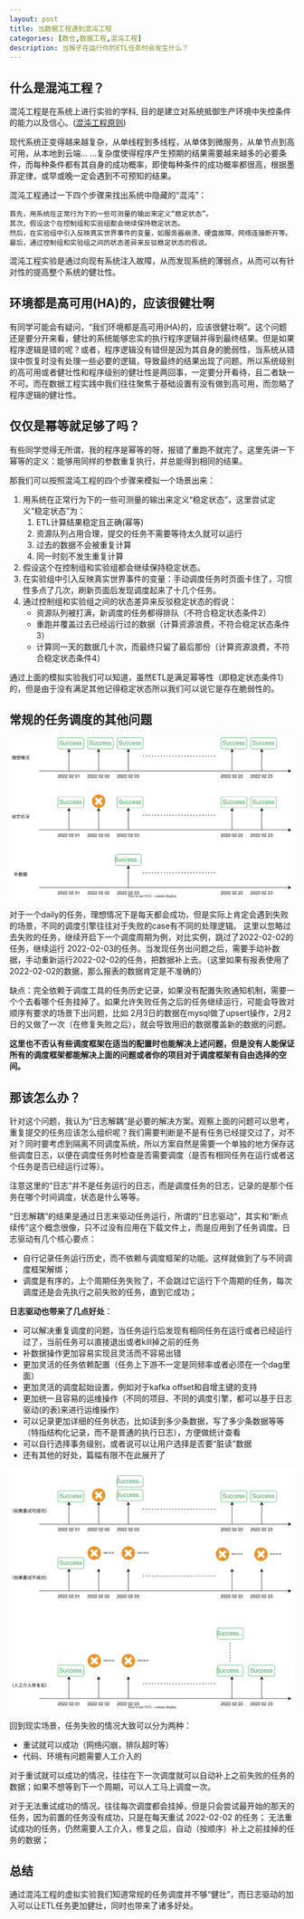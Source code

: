 ```yaml
---
layout: post
title: 当数据工程遇到混沌工程
categories: [数仓,数据工程,混沌工程]
description: 当猴子在运行你的ETL任务时会发生什么？
---
```



## 什么是混沌工程？

混沌工程是在系统上进行实验的学科, 目的是建立对系统抵御生产环境中失控条件的能力以及信心。([混沌工程原则](https://principlesofchaos.org/zh/))

现代系统正变得越来越复杂，从单线程到多线程，从单体到微服务，从单节点到高可用，从本地到云端... ...复杂度使得程序产生预期的结果需要越来越多的必要条件，而每种条件都有其自身的成功概率，即使每种条件的成功概率都很高，根据墨菲定律，或早或晚一定会遇到不可预知的结果。

混沌工程通过一下四个步骤来找出系统中隐藏的“混沌”：

    首先，用系统在正常行为下的一些可测量的输出来定义“稳定状态”。
    其次，假设这个在控制组和实验组都会继续保持稳定状态。
    然后，在实验组中引入反映真实世界事件的变量，如服务器崩溃、硬盘故障、网络连接断开等。
    最后，通过控制组和实验组之间的状态差异来反驳稳定状态的假说。

混沌工程实验是通过向现有系统注入故障，从而发现系统的薄弱点，从而可以有针对性的提高整个系统的健壮性。

## 环境都是高可用(HA)的，应该很健壮啊

有同学可能会有疑问，“我们环境都是高可用(HA)的，应该很健壮啊”。这个问题还是要分开来看，健壮的系统能够忠实的执行程序逻辑并得到最终结果。但是如果程序逻辑是错的呢？或者，程序逻辑没有错但是因为其自身的脆弱性，当系统从错误中恢复时没有处理一些必要的逻辑，导致最终的结果出现了问题。所以系统级别的高可用或者健壮性和程序级别的健壮性是两回事，一定要分开看待，且二者缺一不可。而在数据工程实践中我们往往聚焦于基础设置有没有做到高可用，而忽略了程序逻辑的健壮性。


## 仅仅是幂等就足够了吗？

有些同学觉得无所谓，我的程序是幂等的呀，报错了重跑不就完了。这里先讲一下幂等的定义：能够用同样的参数重复执行，并总能得到相同的结果。

那我们可以按照混沌工程的四个步骤来模拟一个场景出来：

1. 用系统在正常行为下的一些可测量的输出来定义“稳定状态”，这里尝试定义“稳定状态”为：
    1. ETL计算结果稳定且正确(幂等) 
    2. 资源队列占用合理，提交的任务不需要等待太久就可以运行
    3. 过去的数据不会被重复计算 
    4. 同一时刻不发生重复计算
2. 假设这个在控制组和实验组都会继续保持稳定状态。
3. 在实验组中引入反映真实世界事件的变量：手动调度任务时页面卡住了，习惯性多点了几次，刷新页面后发现调度起来了十几个任务。
4. 通过控制组和实验组之间的状态差异来反驳稳定状态的假说：
    * 资源队列被打满，新调度的任务都得排队（不符合稳定状态条件2）
    * 重跑并覆盖过去已经运行过的数据（计算资源浪费，不符合稳定状态条件3）
    * 计算同一天的数据几十次，而最终只留了最后那份（计算资源浪费，不符合稳定状态条件4）

通过上面的模拟实验我们可以知道，虽然ETL是满足幂等性（即稳定状态条件1）的，但是由于没有满足其他记得稳定状态所以我们可以说它是存在脆弱性的。

## 常规的任务调度的其他问题

![Log Driven](/assets/images/logdriven-1.svg)

对于一个daily的任务，理想情况下是每天都会成功，但是实际上肯定会遇到失败的场景，不同的调度引擎往往对于失败的case有不同的处理逻辑。
这里以忽略过去失败的任务，继续开启下一个调度周期为例，对比实例，跳过了2022-02-02的任务，继续运行 2022-02-03的任务。当发现任务出问题之后，需要手动补数据，手动重新运行2022-02-02的任务，把数据补上去。（这里如果有报表使用了2022-02-02的数据，那么报表的数据肯定是不准确的）

缺点：完全依赖于调度工具的任务历史记录，如果没有配置失败通知机制，需要一个个去看哪个任务挂掉了。如果允许失败任务之后的任务继续运行，可能会导致对顺序有要求的场景下出问题，比如 2月3日的数据在mysql做了upsert操作，2月2日的又做了一次（在修复失败之后），就会导致用旧的数据覆盖新的数据的问题。

**这里也不否认有些调度框架在适当的配置时也能解决上述问题，但是没有人能保证所有的调度框架都能解决上面的问题或者你的项目对于调度框架有自由选择的空间。**


## 那该怎么办？

针对这个问题，我认为“日志解耦”是必要的解决方案。观察上面的问题可以思考，重复提交的任务应该怎么组织呢？我们需要判断是不是有任务已经提交过了，对不对？同时要考虑到隔离不同调度系统，所以方案自然是需要一个单独的地方保存这些调度日志，以便在调度任务时检查是否需要调度（是否有相同任务在运行或者这个任务是否已经运行过等）。

注意这里的“日志”并不是任务运行的日志，而是调度任务的日志，记录的是那个任务在哪个时间调度，状态是什么等等。

“日志解耦”的结果是通过日志来驱动任务运行，所谓的“日志驱动”，其实和“断点续传”这个概念很像，只不过没有应用在下载文件上，而是应用到了任务调度。日志驱动有几个核心要点：

* 自行记录任务运行历史，而不依赖与调度框架的功能。这样就做到了与不同调度框架解绑；
* 调度是有序的，上个周期任务失败了，不会跳过它运行下个周期的任务，每次调度还是会先执行之前失败的任务，直到它成功；

**日志驱动也带来了几点好处**：

* 可以解决重复调度的问题，当任务运行后发现有相同任务在运行或者已经运行过了，当前任务可以直接退出或者kill掉之前的任务
* 补数据操作更加容易实现且灵活而不容易出错
* 更加灵活的任务依赖配置（任务上下游不一定是同频率或者必须在一个dag里面）
* 更加灵活的调度起始设置，例如对于kafka offset和自增主键的支持
* 更加统一且容易的运维操作（不同的项目、不同的调度引擎，都可以基于日志驱动(的表)来进行运维操作）
* 可以记录更加详细的任务状态，比如读到多少条数据，写了多少条数据等等（特指结构化记录，而不是普通的执行日志），方便做统计查看
* 可以自行选择事务级别，或者说可以让用户选择是否要“脏读”数据
* 还有其他的好处，篇幅有限不在此展开了

![Log Driven](/assets/images/logdriven-2.svg)

回到现实场景，任务失败的情况大致可以分为两种：

* 重试就可以成功（网络闪崩，排队超时等）
* 代码、环境有问题需要人工介入的

对于重试就可以成功的情况，往往在下一次调度就可以自动补上之前失败的任务的数据；如果不想等到下一个周期，可以人工马上调度一次。

对于无法重试成功的情况，往往每次调度都会挂掉，但是只会尝试最开始的那天的任务，因为前置的任务没有成功，只是在每天重试 2022-02-02 的任务；
无法重试成功的任务，仍然需要人工介入，修复之后，自动（按顺序）补上之前挂掉的任务的数据；

## 总结

通过混沌工程的虚拟实验我们知道常规的任务调度并不够“健壮”，而日志驱动的加入可以让ETL任务更加健壮，同时也带来了诸多好处。
